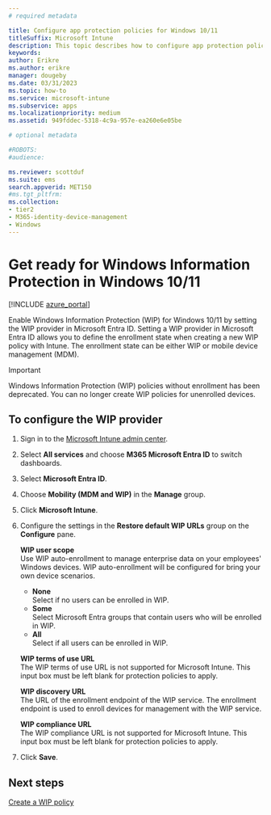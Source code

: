 ```yaml
---
# required metadata

title: Configure app protection policies for Windows 10/11
titleSuffix: Microsoft Intune
description: This topic describes how to configure app protection policies (APP) for Windows 10/11 devices.
keywords:
author: Erikre
ms.author: erikre
manager: dougeby
ms.date: 03/31/2023
ms.topic: how-to
ms.service: microsoft-intune
ms.subservice: apps
ms.localizationpriority: medium
ms.assetid: 949fddec-5318-4c9a-957e-ea260e6e05be

# optional metadata

#ROBOTS:
#audience:

ms.reviewer: scottduf
ms.suite: ems
search.appverid: MET150
#ms.tgt_pltfrm:
ms.collection:
- tier2
- M365-identity-device-management
- Windows
---
```


# Get ready for Windows Information Protection in Windows 10/11 

[!INCLUDE [azure_portal](../includes/azure_portal.md)]

Enable Windows Information Protection (WIP) for Windows 10/11 by setting the WIP provider in Microsoft Entra ID. Setting a WIP provider in Microsoft Entra ID allows you to define the enrollment state when creating a new WIP policy with Intune. The enrollment state can be either WIP or mobile device management (MDM).

>[!IMPORTANT]
> Windows Information Protection (WIP) policies without enrollment has been deprecated. You can no longer create WIP policies for unenrolled devices.

## To configure the WIP provider

1. Sign in to the [Microsoft Intune admin center](https://go.microsoft.com/fwlink/?linkid=2109431).
2. Select **All services** and choose **M365 Microsoft Entra ID** to switch dashboards.
3. Select **Microsoft Entra ID**.
4. Choose **Mobility (MDM and WIP)** in the **Manage** group.
5. Click **Microsoft Intune**.
6. Configure the settings in the  **Restore default WIP URLs** group on the **Configure** pane.

   **WIP user scope**  
   Use WIP auto-enrollment to manage enterprise data on your employees' Windows devices. WIP auto-enrollment will be configured for bring your own device scenarios.<ul><li>**None**<br>Select if no users can be enrolled in WIP.</li><li>**Some**<br>Select Microsoft Entra groups that contain users who will be enrolled in WIP.</li><li>**All**<br>Select if all users can be enrolled in WIP.</li></ul>

   **WIP terms of use URL**  
   The WIP terms of use URL is not supported for Microsoft Intune. This input box must be left blank for protection policies to apply.

   **WIP discovery URL**  
   The URL of the enrollment endpoint of the WIP service. The enrollment endpoint is used to enroll devices for management with the WIP service.

   **WIP compliance URL**  
   The WIP compliance URL is not supported for Microsoft Intune. This input box must be left blank for protection policies to apply. 

7. Click **Save**.

## Next steps

[Create a WIP policy](windows-information-protection-policy-create.md)
